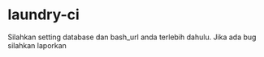 # laundry-ci

Silahkan setting database dan bash_url anda terlebih dahulu. Jika ada bug silahkan laporkan
